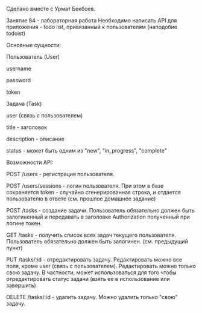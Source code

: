 Сделано вместе с Урмат Бекбоев.

Занятие 84 - лабораторная работа
Необходимо написать API для приложения - todo list, привязанный к пользователям (наподобие todoist)

 

Основные сущности:

Пользователь (User)

username

password

token

Задача (Task)

user (связь с пользователем)

title - заголовок

description - описание

status - может быть одним из "new", "in_progress", "complete"

 

Возможности API:

 

POST /users - регистрация пользователя.

 

POST /users/sessions - логин пользователя. При этом в базе сохраняется token - случайно сгенерированная строка, и отдается пользователю в ответе (см. прошлое домашнее задание)

 

POST /tasks - создание задачи. Пользователь обязательно должен быть залогиненный и передавать в заголовке Authorization полученный при логине токен.

 

GET /tasks - получить список всех задач текущего пользователя. Пользователь обязательно должен быть залогинен. (см. предыдущий пункт)

 

PUT /tasks/:id - отредактировать задачу. Редактировать можно все поля, кроме user (связь с пользователем). Редактировать можно только свою задачу. В частности, может использоваться для того чтобы отредактировать статус задачи (взять ее в использование или завершить)

 

DELETE /tasks/:id - удалить задачу. Можно удалить только "свою" задачу.